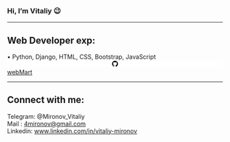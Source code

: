 ### Hi, I’m Vitaliy 😉
<hr />

## Web Developer exp:
&#8226; Python, Django, HTML, CSS, Bootstrap, JavaScript <br/>
![github](github_icon.svg) [webMart](https://github.com/Vitaliy-Mironov/webMart)

<hr />

## Connect with me:
Telegram: @Mironov_Vitaliy <br/>
Mail : 4mironov@gmail.com <br/>
Linkedin: www.linkedin.com/in/vitaliy-mironov <br/>
